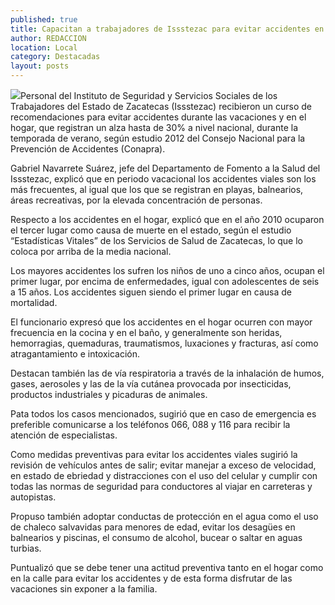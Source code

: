 ```yaml
---
published: true
title: Capacitan a trabajadores de Issstezac para evitar accidentes en vacaciones
author: REDACCION
location: Local
category: Destacadas
layout: posts
---
```


![](http://i.imgur.com/nS2mlPLm.jpg)Personal del Instituto de Seguridad y Servicios Sociales de los Trabajadores del Estado de Zacatecas (Issstezac) recibieron un curso de recomendaciones para evitar accidentes durante las vacaciones y en el hogar, que registran un alza hasta de 30% a nivel nacional, durante la temporada de verano, según estudio 2012 del Consejo Nacional para la Prevención de Accidentes (Conapra).
 
Gabriel Navarrete Suárez, jefe del Departamento de Fomento a la Salud del Issstezac, explicó que en periodo vacacional los accidentes viales son los más frecuentes, al igual que los que se registran en playas, balnearios, áreas recreativas, por la elevada concentración de personas.
 
Respecto a los accidentes en el hogar, explicó que en el año 2010 ocuparon el tercer lugar como causa de muerte en el estado, según el estudio “Estadísticas Vitales” de los Servicios de Salud de Zacatecas, lo que lo coloca por arriba de la media nacional.
 
Los mayores accidentes los sufren los niños de uno a cinco años, ocupan el primer lugar, por encima de enfermedades, igual con adolescentes de seis a 15 años. Los accidentes siguen siendo el primer lugar en causa de mortalidad.
 
El funcionario expresó que los accidentes en el hogar ocurren con mayor frecuencia en la cocina y en el baño, y generalmente son heridas, hemorragias, quemaduras, traumatismos, luxaciones y fracturas, así como atragantamiento e intoxicación.
   
Destacan también las de vía respiratoria a través de la inhalación de humos, gases, aerosoles y las de la vía cutánea provocada por insecticidas, productos industriales y picaduras de animales.
  
Pata todos los casos mencionados, sugirió que en caso de emergencia es preferible comunicarse a los teléfonos 066, 088 y 116 para recibir la atención de especialistas.
 
Como medidas preventivas para evitar los accidentes viales sugirió la revisión de vehículos antes de salir; evitar manejar a exceso de velocidad, en estado de ebriedad y distracciones con el uso del celular y cumplir con todas las normas de seguridad para conductores al viajar en carreteras y autopistas.
 
Propuso también adoptar conductas de protección en el agua como el uso de chaleco salvavidas para menores de edad, evitar los desagües en balnearios y piscinas, el consumo de alcohol, bucear o saltar en aguas turbias.
 
Puntualizó que se debe tener una actitud preventiva tanto en el hogar como en la calle para evitar los accidentes y de esta forma disfrutar de las vacaciones sin exponer a la familia.
